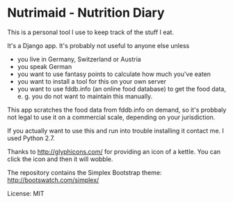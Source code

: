 # Nutrimaid - Nutrition Diary

This is a personal tool I use to keep track of the stuff I eat.

It's a Django app. It's probably not useful to anyone else unless

- you live in Germany, Switzerland or Austria
- you speak German
- you want to use fantasy points to calculate how much you've eaten
- you want to install a tool for this on your own server
- you want to use fddb.info (an online food database) to get the food data, e. g. you do not want to maintain this manually.

This app scratches the food data from fddb.info on demand, so it's probbaly not legal to use it on a
commercial scale, depending on your jurisdiction.

If you actually want to use this and run into trouble installing it contact me. I used Python 2.7.

Thanks to http://glyphicons.com/ for providing an icon of a kettle. You can click the icon and
then it will wobble.

The repository contains the Simplex Bootstrap theme: http://bootswatch.com/simplex/

License: MIT
